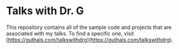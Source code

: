 # Talks with Dr. G

This repository contains all of the sample code and projects that are associated with my talks. To find a specific one, visit [https://guthals.com/talkswithdrg](https://guthals.com/talkswithdrg).